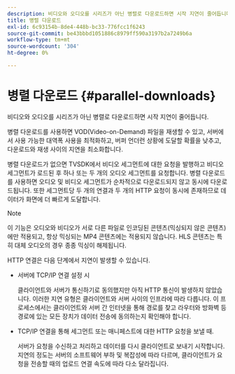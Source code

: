 ```yaml
---
description: 비디오와 오디오를 시리즈가 아닌 병렬로 다운로드하면 시작 지연이 줄어듭니다.
title: 병렬 다운로드
exl-id: 6c93154b-8de4-448b-bc33-776fcc1f6243
source-git-commit: be43bbbd1051886c8979ff590a3197b2a7249b6a
workflow-type: tm+mt
source-wordcount: '304'
ht-degree: 0%

---
```


# 병렬 다운로드 {#parallel-downloads}

비디오와 오디오를 시리즈가 아닌 병렬로 다운로드하면 시작 지연이 줄어듭니다.

병렬 다운로드를 사용하면 VOD(Video-on-Demand) 파일을 재생할 수 있고, 서버에서 사용 가능한 대역폭 사용을 최적화하고, 버퍼 언더런 상황에 도달할 확률을 낮추고, 다운로드와 재생 사이의 지연을 최소화합니다.

<!-- 

Removed as part of "no DASH use cases" for 2.5.1, May 31st, 2017 release.
<p>Parallel downloads allows DASH video-on-demand (VOD) files to be played, optimizes the available bandwidth usage from a server, lowers the probability of getting into buffer under-run situations, and minimizes the delay between download and playback. </p>

 -->

병렬 다운로드가 없으면 TVSDK에서 비디오 세그먼트에 대한 요청을 발행하고 비디오 세그먼트가 로드된 후 하나 또는 두 개의 오디오 세그먼트를 요청합니다. 병렬 다운로드를 사용하면 오디오 및 비디오 세그먼트가 순차적으로 다운로드되지 않고 동시에 다운로드됩니다. 또한 세그먼트당 두 개의 연결과 두 개의 HTTP 요청이 동시에 존재하므로 데이터가 화면에 더 빠르게 도달합니다.

>[!NOTE]
>
>이 기능은 오디오와 비디오가 서로 다른 파일로 인코딩된 콘텐츠(믹싱되지 않은 콘텐츠)에만 적용되고, 항상 믹싱되는 MP4 콘텐츠에는 적용되지 않습니다. HLS 콘텐츠는 특히 대체 오디오의 경우 종종 믹싱이 해제됩니다.

<!-- 

See comment above (DASH use case removed).
  This feature applies only to content where the audio and video are encoded into different files (unmuxed content) and does not apply to MP4 content, which is always muxed. Most DASH content is unmuxed, and HLS content is often unmuxed, especially with alternate audio. 
-->

HTTP 연결은 다음 단계에서 지연이 발생할 수 있습니다.

* 서버에 TCP/IP 연결 설정 시

   클라이언트와 서버가 통신하기로 동의했지만 아직 HTTP 통신이 발생하지 않았습니다. 이러한 지연 유형은 클라이언트와 서버 사이의 인프라에 따라 다릅니다. 이 프로세스에서는 클라이언트와 서버 간 인터넷을 통해 경로를 찾고 라우터와 방화벽 등 경로에 있는 모든 장치가 데이터 전송에 동의하는지 확인해야 합니다.
* TCP/IP 연결을 통해 세그먼트 또는 매니페스트에 대한 HTTP 요청을 보낼 때.

   서버가 요청을 수신하고 처리하고 데이터를 다시 클라이언트로 보내기 시작합니다. 지연의 정도는 서버의 소프트웨어 부하 및 복잡성에 따라 다르며, 클라이언트가 요청을 전송할 때의 업로드 연결 속도에 따라 다소 달라집니다.
